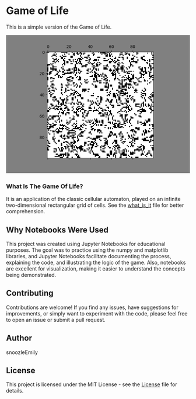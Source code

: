 # Game of Life

This is a simple version of the Game of Life.

![animation_result](./src/img/animation_result.gif)

### What Is The Game Of Life?

It is an application of the classic cellular automaton, played on an infinite two-dimensional rectangular grid of cells. See the [what_is_it](./src/what_is_it.ipynb) file for better comprehension.

## Why Notebooks Were Used

This project was created using Jupyter Notebooks for educational purposes. The goal was to practice using the numpy and matplotlib libraries, and Jupyter Notebooks facilitate documenting the process, explaining the code, and illustrating the logic of the game. Also, notebooks are excellent for visualization, making it easier to understand the concepts being demonstrated.

## Contributing

Contributions are welcome! If you find any issues, have suggestions for improvements, or simply want to experiment with the code, please feel free to open an issue or submit a pull request.

## Author

snoozleEmily

## License

This project is licensed under the MIT License - see the [License](./LICENSE) file for details.